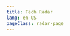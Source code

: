 ```yaml
---
title: Tech Radar
lang: en-US
pageClass: radar-page
---
```


<ClientOnly>
  <Radar />
</ClientOnly>
